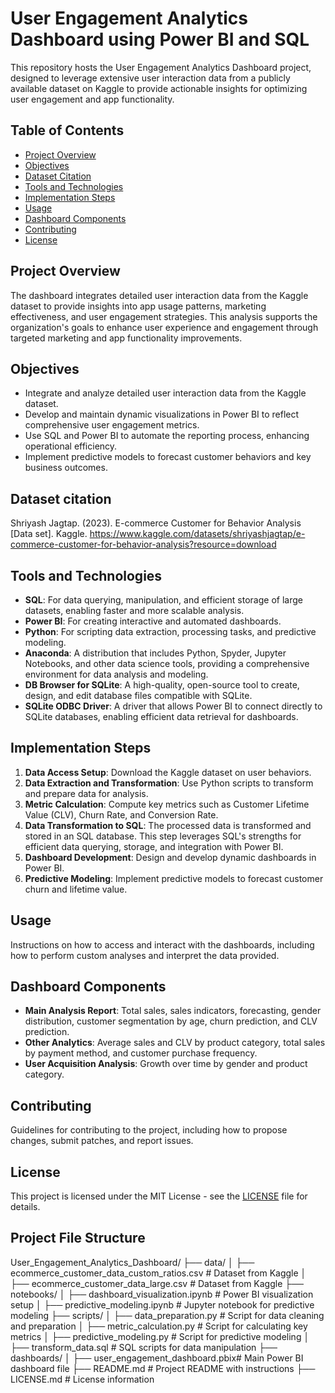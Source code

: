 # User Engagement Analytics Dashboard using Power BI and SQL

This repository hosts the User Engagement Analytics Dashboard project, designed to leverage extensive user interaction data from a publicly available dataset on Kaggle to provide actionable insights for optimizing user engagement and app functionality.

## Table of Contents

- [Project Overview](#project-overview)
- [Objectives](#objectives)
- [Dataset Citation](#dataset-citation)
- [Tools and Technologies](#tools-and-technologies)
- [Implementation Steps](#implementation-steps)
- [Usage](#usage)
- [Dashboard Components](#dashboard-components)
- [Contributing](#contributing)
- [License](#license)

## Project Overview

The dashboard integrates detailed user interaction data from the Kaggle dataset to provide insights into app usage patterns, marketing effectiveness, and user engagement strategies. This analysis supports the organization's goals to enhance user experience and engagement through targeted marketing and app functionality improvements.

## Objectives

- Integrate and analyze detailed user interaction data from the Kaggle dataset.
- Develop and maintain dynamic visualizations in Power BI to reflect comprehensive user engagement metrics.
- Use SQL and Power BI to automate the reporting process, enhancing operational efficiency.
- Implement predictive models to forecast customer behaviors and key business outcomes.

## Dataset citation

Shriyash Jagtap. (2023). E-commerce Customer for Behavior Analysis [Data set]. Kaggle. https://www.kaggle.com/datasets/shriyashjagtap/e-commerce-customer-for-behavior-analysis?resource=download


## Tools and Technologies
- **SQL**: For data querying, manipulation, and efficient storage of large datasets, enabling faster and more scalable analysis.
- **Power BI**: For creating interactive and automated dashboards.
- **Python**: For scripting data extraction, processing tasks, and predictive modeling.
- **Anaconda**: A distribution that includes Python, Spyder, Jupyter Notebooks, and other data science tools, providing a comprehensive environment for data analysis and modeling.
- **DB Browser for SQLite**: A high-quality, open-source tool to create, design, and edit database files compatible with SQLite.
- **SQLite ODBC Driver**: A driver that allows Power BI to connect directly to SQLite databases, enabling efficient data retrieval for dashboards.

## Implementation Steps

1. **Data Access Setup**: Download the Kaggle dataset on user behaviors.
2. **Data Extraction and Transformation**: Use Python scripts to transform and prepare data for analysis.
3. **Metric Calculation**: Compute key metrics such as Customer Lifetime Value (CLV), Churn Rate, and Conversion Rate.
4. **Data Transformation to SQL**: The processed data is transformed and stored in an SQL database. This step leverages SQL's strengths for efficient data querying, storage, and integration with Power BI. 
5. **Dashboard Development**: Design and develop dynamic dashboards in Power BI.
6. **Predictive Modeling**: Implement predictive models to forecast customer churn and lifetime value.

## Usage

Instructions on how to access and interact with the dashboards, including how to perform custom analyses and interpret the data provided.

## Dashboard Components

- **Main Analysis Report**: Total sales, sales indicators, forecasting, gender distribution, customer segmentation by age, churn prediction, and CLV prediction.
- **Other Analytics**: Average sales and CLV by product category, total sales by payment method, and customer purchase frequency.
- **User Acquisition Analysis**: Growth over time by gender and product category.


## Contributing

Guidelines for contributing to the project, including how to propose changes, submit patches, and report issues.

## License

This project is licensed under the MIT License - see the [LICENSE](LICENSE.md) file for details.

## Project File Structure

User_Engagement_Analytics_Dashboard/
├── data/
│   ├── ecommerce_customer_data_custom_ratios.csv        # Dataset from Kaggle
│   ├── ecommerce_customer_data_large.csv        # Dataset from Kaggle
├── notebooks/
│   ├── dashboard_visualization.ipynb # Power BI visualization setup
│   ├── predictive_modeling.ipynb     # Jupyter notebook for predictive modeling
├── scripts/
│   ├── data_preparation.py           # Script for data cleaning and preparation
│   ├── metric_calculation.py         # Script for calculating key metrics
│   ├── predictive_modeling.py        # Script for predictive modeling
│   ├── transform_data.sql            # SQL scripts for data manipulation
├── dashboards/
│   ├── user_engagement_dashboard.pbix# Main Power BI dashboard file
├── README.md                         # Project README with instructions
├── LICENSE.md                        # License information
